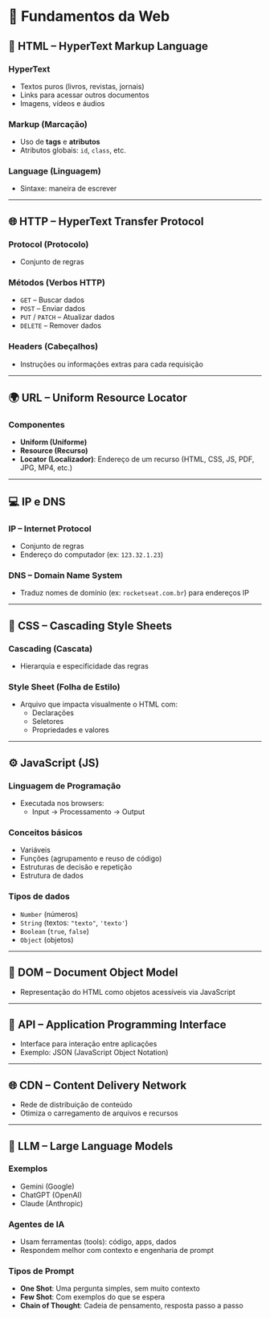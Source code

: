 # 🚀 Fundamentos da Web

## 📄 HTML – HyperText Markup Language
### HyperText
- Textos puros (livros, revistas, jornais)
- Links para acessar outros documentos
- Imagens, vídeos e áudios

### Markup (Marcação)
- Uso de **tags** e **atributos**
- Atributos globais: `id`, `class`, etc.

### Language (Linguagem)
- Sintaxe: maneira de escrever

---

## 🌐 HTTP – HyperText Transfer Protocol

### Protocol (Protocolo)
- Conjunto de regras

### Métodos (Verbos HTTP)
- `GET` – Buscar dados
- `POST` – Enviar dados
- `PUT` / `PATCH` – Atualizar dados
- `DELETE` – Remover dados

### Headers (Cabeçalhos)
- Instruções ou informações extras para cada requisição

---

## 🌍 URL – Uniform Resource Locator

### Componentes
- **Uniform (Uniforme)**
- **Resource (Recurso)**
- **Locator (Localizador)**: Endereço de um recurso (HTML, CSS, JS, PDF, JPG, MP4, etc.)

---

## 💻 IP e DNS

### IP – Internet Protocol
- Conjunto de regras
- Endereço do computador (ex: `123.32.1.23`)

### DNS – Domain Name System
- Traduz nomes de domínio (ex: `rocketseat.com.br`) para endereços IP

---

## 🎨 CSS – Cascading Style Sheets

### Cascading (Cascata)
- Hierarquia e especificidade das regras

### Style Sheet (Folha de Estilo)
- Arquivo que impacta visualmente o HTML com:
  - Declarações
  - Seletores
  - Propriedades e valores

---

## ⚙️ JavaScript (JS)

### Linguagem de Programação
- Executada nos browsers:  
  - Input → Processamento → Output

### Conceitos básicos
- Variáveis
- Funções (agrupamento e reuso de código)
- Estruturas de decisão e repetição
- Estrutura de dados

### Tipos de dados
- `Number` (números)
- `String` (textos: `"texto"`, `'texto'`)
- `Boolean` (`true`, `false`)
- `Object` (objetos)

---

## 📑 DOM – Document Object Model
- Representação do HTML como objetos acessíveis via JavaScript

---

## 🔌 API – Application Programming Interface
- Interface para interação entre aplicações
- Exemplo: JSON (JavaScript Object Notation)

---

## 🌐 CDN – Content Delivery Network
- Rede de distribuição de conteúdo
- Otimiza o carregamento de arquivos e recursos

---

## 🤖 LLM – Large Language Models

### Exemplos
- Gemini (Google)
- ChatGPT (OpenAI)
- Claude (Anthropic)

### Agentes de IA
- Usam ferramentas (tools): código, apps, dados
- Respondem melhor com contexto e engenharia de prompt

### Tipos de Prompt
- **One Shot**: Uma pergunta simples, sem muito contexto
- **Few Shot**: Com exemplos do que se espera
- **Chain of Thought**: Cadeia de pensamento, resposta passo a passo

